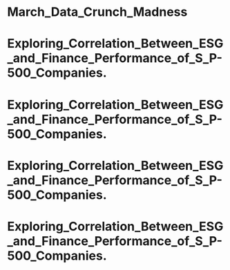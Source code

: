 # March_Data_Crunch_Madness
# Exploring_Correlation_Between_ESG_and_Finance_Performance_of_S_P-500_Companies.
# Exploring_Correlation_Between_ESG_and_Finance_Performance_of_S_P-500_Companies.
# Exploring_Correlation_Between_ESG_and_Finance_Performance_of_S_P-500_Companies.
# Exploring_Correlation_Between_ESG_and_Finance_Performance_of_S_P-500_Companies.
